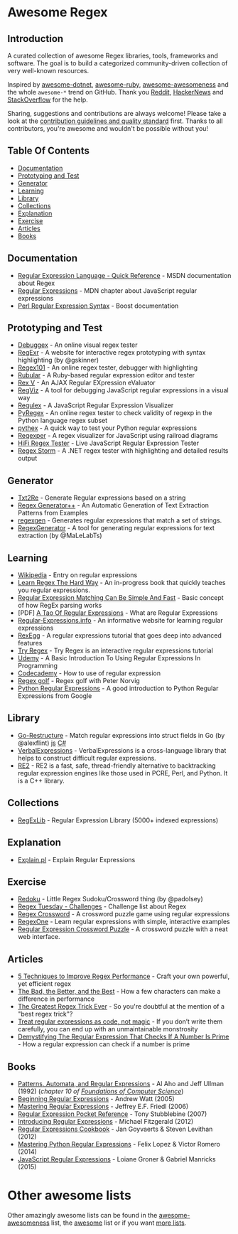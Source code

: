 <!--
  Title: Awesome Regex
  Description: A curated list of amazingly awesome regex resources.
  Author: aloisdg
  -->

# Awesome Regex

## Introduction

A curated collection of awesome Regex libraries, tools, frameworks and software. The goal is to build a categorized community-driven collection of very well-known resources.

Inspired by [awesome-dotnet](https://github.com/quozd/awesome-dotnet), [awesome-ruby](https://github.com/markets/awesome-ruby), [awesome-awesomeness](https://github.com/bayandin/awesome-awesomeness) and the whole `awesome-*` trend on GitHub. Thank you [Reddit](http://www.reddit.com/r/regex), [HackerNews](https://news.ycombinator.com/item?id=9581225) and [StackOverflow](http://stackoverflow.com/tags/regex/info) for the help.

Sharing, suggestions and contributions are always welcome! Please take a look at the [contribution guidelines and quality standard](https://github.com/aloisdg/awesome-regex/blob/master/CONTRIBUTING.md) first. Thanks to all contributors, you're awesome and wouldn't be possible without you!

## Table Of Contents

- [Documentation](#documentation)
- [Prototyping and Test](#prototyping-and-test)
- [Generator](#generator)
- [Learning](#learning)
- [Library](#library)
- [Collections](#collections)
- [Explanation](#explanation)
- [Exercise](#exercise)
- [Articles](#articles)
- [Books](#books)

## Documentation

- [Regular Expression Language - Quick Reference](https://msdn.microsoft.com/en-us/library/az24scfc(v=vs.110).aspx) - MSDN documentation about Regex
- [Regular Expressions](https://developer.mozilla.org/en-US/docs/Web/JavaScript/Guide/Regular_Expressions) - MDN chapter about JavaScript regular expressions
- [Perl Regular Expression Syntax](http://www.boost.org/doc/libs/1_43_0/libs/regex/doc/html/boost_regex/syntax/perl_syntax.html) - Boost documentation

## Prototyping and Test

- [Debuggex](https://www.debuggex.com/) - An online visual regex tester
- [RegExr](http://regexr.com/) - A website for interactive regex prototyping with syntax highlighting (by @gskinner)
- [Regex101](https://regex101.com/) - An online regex tester, debugger with highlighting
- [Rubular](http://rubular.com/) - A Ruby-based regular expression editor and tester
- [Rex V](http://www.rexv.org/) - An AJAX Regular EXpression eValuator
- [RegViz](http://regviz.org/) - A tool for debugging JavaScript regular expressions in a visual way
- [Regulex](https://jex.im/regulex) - A JavaScript Regular Expression Visualizer
- [PyRegex](http://www.pyregex.com/) - An online regex tester to check validity of regexp in the Python language regex subset
- [pythex](http://pythex.org/) -  A quick way to test your Python regular expressions
- [Regexper](http://regexper.com/) - A regex visualizer for JavaScript using railroad diagrams
- [HiFi Regex Tester](http://www.gethifi.com/tools/regex) - Live JavaScript Regular Expression Tester
- [Regex Storm](http://regexstorm.net/tester) - A .NET regex tester with highlighting and detailed results output

## Generator

- [Txt2Re](http://www.txt2re.com/index.php3) - Generate Regular expressions based on a string
- [Regex Generator++](http://regex.inginf.units.it) - An Automatic Generation of Text Extraction Patterns from Examples
- [regexgen](https://github.com/devongovett/regexgen) - Generates regular expressions that match a set of strings.
- [RegexGenerator](https://github.com/MaLeLabTs/RegexGenerator) - A tool for generating regular expressions for text extraction (by @MaLeLabTs)

## Learning

- [Wikipedia][d1] - Entry on regular expressions
- [Learn Regex The Hard Way][d2] - An in-progress book that quickly teaches you regular expressions.
- [Regular Expression Matching Can Be Simple And Fast][d3] - Basic concept of how RegEx parsing works
- [PDF] [A Tao Of Regular Expressions][d4] - What are Regular Expressions
- [Regular-Expressions.info][d5] - An informative website for learning regular expressions
- [RexEgg][d6] - A regular expressions tutorial that goes deep into advanced features
- [Try Regex][d7] - Try Regex is an interactive regular expressions tutorial
- [Udemy][d8] - A Basic Introduction To Using Regular Expressions In Programming
- [Codecademy][d9] - How to use of regular expression
- [Regex golf][d10] - Regex golf with Peter Norvig
- [Python Regular Expressions][d11] - A good introduction to Python Regular Expressions from Google

[d1]: http://en.wikipedia.org/wiki/Regular_expression 
[d2]: http://regex.learncodethehardway.org/book/
[d3]: http://swtch.com/~rsc/regexp/regexp1.html
[d4]: http://linuxreviews.org/beginner/tao_of_regular_expressions/tao_of_regular_expressions.en.print.pdf
[d5]: http://www.regular-expressions.info/
[d6]: http://www.rexegg.com/
[d7]: http://tryregex.com/
[d8]: https://www.udemy.com/learning-regular-expressions/
[d9]: http://www.codecademy.com/courses/javascript-intermediate-en-NJ7Lr/0/1
[d10]: https://www.oreilly.com/learning/regex-golf-with-peter-norvig
[d11]: https://developers.google.com/edu/python/regular-expressions

## Library

- [Go-Restructure](https://github.com/alexflint/go-restructure) - Match regular expressions into struct fields in Go (by @alexflint) [js](https://github.com/benjamingr/js-restructure) [C#](https://gist.github.com/benjamingr/4de21494b3e76088e5f7)
- [VerbalExpressions](https://github.com/VerbalExpressions) - VerbalExpressions is a cross-language library that helps to construct difficult regular expressions.
- [RE2](https://github.com/google/re2) - RE2 is a fast, safe, thread-friendly alternative to backtracking regular expression engines like those used in PCRE, Perl, and Python. It is a C++ library.
 
## Collections

- [RegExLib](http://regexlib.com/) - Regular Expression Library (5000+ indexed expressions)

## Explanation

- [Explain.pl](http://rick.measham.id.au/paste/explain.pl) - Explain Regular Expressions

## Exercise

- [Redoku](http://padolsey.github.io/redoku/) - Little Regex Sudoku/Crossword thing (by @padolsey)
- [Regex Tuesday - Challenges](https://github.com/callumacrae/regex-tuesday) - Challenge list about Regex
- [Regex Crossword](http://regexcrossword.com) - A crossword puzzle game using regular expressions
- [RegexOne](http://regexone.com) - Learn regular expressions with simple, interactive examples
- [Regular Expression Crossword Puzzle](http://gregable.com/2015/12/regular-expression-crossword-puzzle.html) - A crossword puzzle with a neat web interface.

## Articles

- [5 Techniques to Improve Regex Performance](https://www.loggly.com/blog/five-invaluable-techniques-to-improve-regex-performance/) - Craft your own powerful, yet efficient regex
- [The Bad, the Better, and the Best](https://www.loggly.com/blog/regexes-the-bad-better-best/) - How a few characters can make a difference in performance
- [The Greatest Regex Trick Ever](http://www.rexegg.com/regex-best-trick.html) - So you're doubtful at the mention of a "best regex trick"?
- [Treat regular expressions as code, not magic](http://alexwlchan.net/2016/04/regexes-are-code/) - If you don’t write them carefully, you can end up with an unmaintainable monstrosity
- [Demystifying The Regular Expression That Checks If A Number Is Prime](https://iluxonchik.github.io/regular-expression-check-if-number-is-prime/) - How a regular expression can check if a number is prime

## Books

- [Patterns, Automata, and Regular Expressions](http://infolab.stanford.edu/~ullman/focs/ch10.pdf) - Al Aho and Jeff Ullman (1992) (*chapter 10 of [Foundations of Computer Science](http://infolab.stanford.edu/~ullman/focs.html)*)
- [Beginning Regular Expressions](http://shop.oreilly.com/product/9780764574894.do) - Andrew Watt (2005)
- [Mastering Regular Expressions](http://shop.oreilly.com/product/9780596528126.do) - Jeffrey E.F. Friedl (2006)
- [Regular Expression Pocket Reference](http://shop.oreilly.com/product/9780596514273.do) - Tony Stubblebine (2007)
- [Introducing Regular Expressions](http://shop.oreilly.com/product/0636920012337.do) - Michael Fitzgerald (2012)
- [Regular Expressions Cookbook](http://shop.oreilly.com/product/0636920023630.do) - Jan Goyvaerts & Steven Levithan (2012)
- [Mastering Python Regular Expressions](http://shop.oreilly.com/product/9781783283156.do) - Felix Lopez & Victor Romero (2014)
- [JavaScript Regular Expressions](http://shop.oreilly.com/product/9781783282258.do) - Loiane Groner & Gabriel Manricks (2015)

# Other awesome lists

Other amazingly awesome lists can be found in the [awesome-awesomeness](https://github.com/bayandin/awesome-awesomeness) list, the [awesome](https://github.com/sindresorhus/awesome) list or if you want [more lists](https://github.com/jnv/lists).

